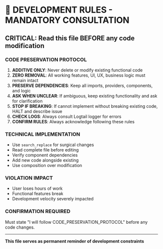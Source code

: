 # 🚨 DEVELOPMENT RULES - MANDATORY CONSULTATION

## CRITICAL: Read this file BEFORE any code modification

### CODE PRESERVATION PROTOCOL

1. **ADDITIVE ONLY**: Never delete or modify existing functional code
2. **ZERO REMOVAL**: All working features, UI, UX, business logic must remain intact
3. **PRESERVE DEPENDENCIES**: Keep all imports, providers, components, and logic
4. **ASK WHEN UNCLEAR**: If ambiguous, keep existing functionality and ask for clarification
5. **STOP IF BREAKING**: If cannot implement without breaking existing code, HALT and describe issue
6. **CHECK LOGS**: Always consult Logtail logger for errors
7. **CONFIRM RULES**: Always acknowledge following these rules

### TECHNICAL IMPLEMENTATION

- Use `search_replace` for surgical changes
- Read complete file before editing
- Verify component dependencies
- Add new code alongside existing
- Use composition over modification

### VIOLATION IMPACT

- User loses hours of work
- Functional features break
- Development velocity severely impacted

### CONFIRMATION REQUIRED

Must state "I will follow CODE_PRESERVATION_PROTOCOL" before any code changes.

---

**This file serves as permanent reminder of development constraints**